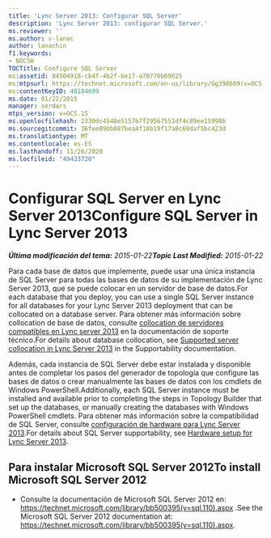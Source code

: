 ```yaml
---
title: 'Lync Server 2013: Configurar SQL Server'
description: 'Lync Server 2013: configurar SQL Server.'
ms.reviewer: ''
ms.author: v-lanac
author: lanachin
f1.keywords:
- NOCSH
TOCTitle: Configure SQL Server
ms:assetid: 84504918-cb4f-4b2f-be17-a70770b69025
ms:mtpsurl: https://technet.microsoft.com/en-us/library/Gg398669(v=OCS.15)
ms:contentKeyID: 48184699
ms.date: 01/22/2015
manager: serdars
mtps_version: v=OCS.15
ms.openlocfilehash: 2330dc4548e5157b7f29567551df4c89ee15998b
ms.sourcegitcommit: 36fee89bb887bea4f18b19f17a8c69daf5bc423d
ms.translationtype: MT
ms.contentlocale: es-ES
ms.lasthandoff: 11/26/2020
ms.locfileid: "49433720"
---
```

# <a name="configure-sql-server-in-lync-server-2013"></a><span data-ttu-id="d0ca6-103">Configurar SQL Server en Lync Server 2013</span><span class="sxs-lookup"><span data-stu-id="d0ca6-103">Configure SQL Server in Lync Server 2013</span></span>

<div data-xmlns="http://www.w3.org/1999/xhtml">

<div class="topic" data-xmlns="http://www.w3.org/1999/xhtml" data-msxsl="urn:schemas-microsoft-com:xslt" data-cs="https://msdn.microsoft.com/">

<div data-asp="https://msdn2.microsoft.com/asp">



</div>

<div id="mainSection">

<div id="mainBody"><span data-ttu-id="d0ca6-104">

<span> </span></span><span class="sxs-lookup"><span data-stu-id="d0ca6-104">

<span> </span></span></span>

<span data-ttu-id="d0ca6-105">_**Última modificación del tema:** 2015-01-22_</span><span class="sxs-lookup"><span data-stu-id="d0ca6-105">_**Topic Last Modified:** 2015-01-22_</span></span>

<span data-ttu-id="d0ca6-106">Para cada base de datos que implemente, puede usar una única instancia de SQL Server para todas las bases de datos de su implementación de Lync Server 2013, que se puede colocar en un servidor de base de datos.</span><span class="sxs-lookup"><span data-stu-id="d0ca6-106">For each database that you deploy, you can use a single SQL Server instance for all databases for your Lync Server 2013 deployment that can be collocated on a database server.</span></span> <span data-ttu-id="d0ca6-107">Para obtener más información sobre collocation de base de datos, consulte [collocation de servidores compatibles en Lync server 2013](lync-server-2013-supported-server-collocation.md) en la documentación de soporte técnico.</span><span class="sxs-lookup"><span data-stu-id="d0ca6-107">For details about database collocation, see [Supported server collocation in Lync Server 2013](lync-server-2013-supported-server-collocation.md) in the Supportability documentation.</span></span>

<span data-ttu-id="d0ca6-108">Además, cada instancia de SQL Server debe estar instalada y disponible antes de completar los pasos del generador de topología que configure las bases de datos o crear manualmente las bases de datos con los cmdlets de Windows PowerShell.</span><span class="sxs-lookup"><span data-stu-id="d0ca6-108">Additionally, each SQL Server instance must be installed and available prior to completing the steps in Topology Builder that set up the databases, or manually creating the databases with Windows PowerShell cmdlets.</span></span> <span data-ttu-id="d0ca6-109">Para obtener más información sobre la compatibilidad de SQL Server, consulte [configuración de hardware para Lync Server 2013](lync-server-2013-hardware-setup.md).</span><span class="sxs-lookup"><span data-stu-id="d0ca6-109">For details about SQL Server supportability, see [Hardware setup for Lync Server 2013](lync-server-2013-hardware-setup.md).</span></span>

<div>

## <a name="to-install-microsoft-sql-server-2012"></a><span data-ttu-id="d0ca6-110">Para instalar Microsoft SQL Server 2012</span><span class="sxs-lookup"><span data-stu-id="d0ca6-110">To install Microsoft SQL Server 2012</span></span>

  - <span data-ttu-id="d0ca6-111">Consulte la documentación de Microsoft SQL Server 2012 en: <https://technet.microsoft.com/library/bb500395(v=sql.110).aspx> .</span><span class="sxs-lookup"><span data-stu-id="d0ca6-111">See the Microsoft SQL Server 2012 documentation at: <https://technet.microsoft.com/library/bb500395(v=sql.110).aspx>.</span></span>

<span data-ttu-id="d0ca6-112"></div>

</div>

<span> </span>

</div>

</div>

</span><span class="sxs-lookup"><span data-stu-id="d0ca6-112"></div>

</div>

<span> </span>

</div>

</div>

</span></span></div>

